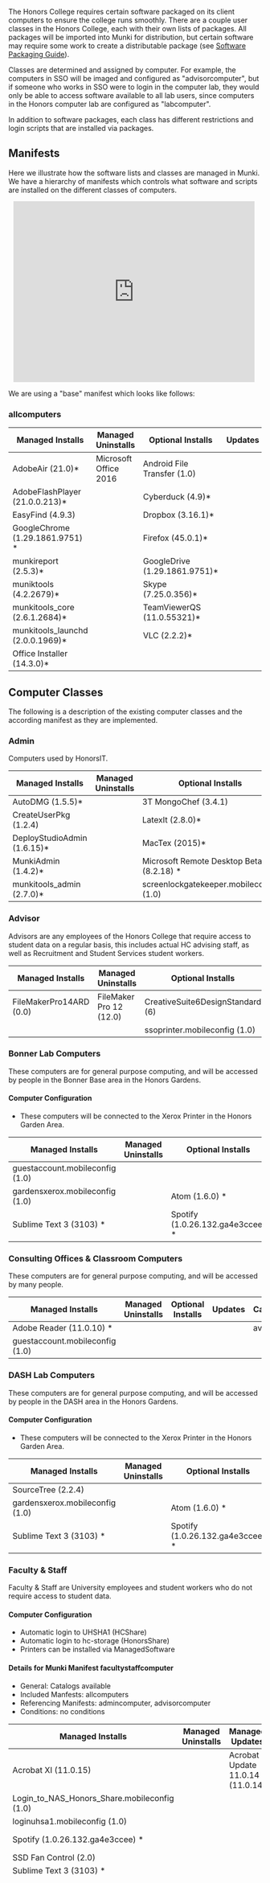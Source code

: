 The Honors College requires certain software packaged on its client computers to ensure the college runs smoothly. There are a couple user classes in the Honors College, each with their own lists of packages. All packages will be imported into Munki for distribution, but certain software may require some work to create a distributable package (see [Software Packaging Guide](https://honorscollege.freshservice.com/solution/categories/1000023134/folders/1000035508/articles/1000015667-software-packaging-guide)).

Classes are determined and assigned by computer. For example, the computers in SSO will be imaged and configured as "advisorcomputer", but if someone who works in SSO were to login in the computer lab, they would only be able to access software available to all lab users, since computers in the Honors computer lab are configured as "labcomputer".

In addition to software packages, each class has different restrictions and login scripts that are installed via packages.

## Manifests

Here we illustrate how the software lists and classes are managed in Munki. We have a hierarchy of manifests which controls what software and scripts are installed on the different classes of computers.

<div style="width: 480px; height: 360px; margin: 10px; position: relative;"><iframe allowfullscreen frameborder="0" style="width:480px; height:360px" src="https://www.lucidchart.com/documents/embeddedchart/28cc149b-ad34-4479-b628-2c8b098de765" id="30qdae92R_YY"></iframe></div>

We are using a "base" manifest which looks like follows:

### allcomputers

| Managed Installs                  | Managed Uninstalls             | Optional Installs                 | Updates | Catalogs  | Included Manifests   | Conditions |
|-----------------------------------|--------------------------------|-----------------------------------|---------|-----------|----------------------|------------|
| AdobeAir (21.0)*                  | Microsoft Office 2016          | Android File Transfer (1.0)       |         | available |                      |            |
| AdobeFlashPlayer (21.0.0.213)*    |                                | Cyberduck (4.9)*                  |         |           |                      |            |
| EasyFind (4.9.3)                  |                                | Dropbox (3.16.1)*                 |         |           |                      |            |
| GoogleChrome (1.29.1861.9751) *   |                                | Firefox (45.0.1)*                 |         |           |                      |            |
| munkireport (2.5.3)*              |                                | GoogleDrive (1.29.1861.9751)*     |         |           |                      |            |
| muniktools (4.2.2679)*            |                                | Skype (7.25.0.356)*               |         |           |                      |            |
| munkitools_core (2.6.1.2684)*     |                                | TeamViewerQS (11.0.55321)*        |         |           |                      |            |
| munkitools_launchd (2.0.0.1969)*  |                                | VLC (2.2.2)*                      |         |           |                      |            |
| Office Installer (14.3.0)*        |                                |                                   |         |           |                      |            |            
## Computer Classes

The following is a description of the existing computer classes and the according manifest as they are implemented.

### Admin
Computers used by HonorsIT.

| Managed Installs                  | Managed Uninstalls             | Optional Installs                 | Updates | Catalogs  | Included Manifests   | Conditions |
|---------------------------------|--------------------------|-------------------------------------------|---------|-----------|----------------------|------------|
| AutoDMG (1.5.5)*                |                          | 3T MongoChef (3.4.1)                      |         | available | facultystaffcomputer |            |
| CreateUserPkg (1.2.4)           |                          | LatexIt (2.8.0)*                          |         |           |                      |            |
| DeployStudioAdmin (1.6.15)*     |                          | MacTex (2015)*                            |         |           |                      |            |
| MunkiAdmin (1.4.2)*             |                          | Microsoft Remote Desktop Beta (8.2.18) *  |         |           |                      |            |
| munkitools_admin (2.7.0)*       |                          | screenlockgatekeeper.mobileconfig (1.0)   |         |           |                      |            |

### Advisor

Advisors are any employees of the Honors College that require access to student data on a regular basis, this includes actual HC advising staff, as well as Recruitment and Student Services student workers.

| Managed Installs                  | Managed Uninstalls             | Optional Installs                 | Updates | Catalogs  | Included Manifests   | Conditions |
|-----------------------------------|--------------------------------|-----------------------------------|---------|-----------|----------------------|------------|
| FileMakerPro14ARD (0.0)           | FileMaker Pro 12 (12.0)        | CreativeSuite6DesignStandard (6)  |         | available | facultystaffcomputer |            |
|                                   |                                | ssoprinter.mobileconfig (1.0)     |         |           |                      |            |

### Bonner Lab Computers

These computers are for general purpose computing, and will be accessed by people in the Bonner Base area in the Honors Gardens.

#### Computer Configuration
- These computers will be connected to the Xerox Printer in the Honors Garden Area.

| Managed Installs                  | Managed Uninstalls             | Optional Installs                 | Updates | Catalogs  | Included Manifests   | Conditions |
|-----------------------------------|--------------------------------|-----------------------------------|---------|-----------|----------------------|------------|
| guestaccount.mobileconfig (1.0)   |                                |                                   |         | available |   allcomputers       |            |
| gardensxerox.mobileconfig (1.0)   |                                | Atom (1.6.0) *                    |         |           |                      |            |
| Sublime Text 3 (3103) *           |                                | Spotify (1.0.26.132.ga4e3ccee) *  |         |           |                      |            |

### Consulting Offices & Classroom Computers

These computers are for general purpose computing, and will be accessed by many people.

| Managed Installs                  | Managed Uninstalls             | Optional Installs                 | Updates | Catalogs  | Included Manifests   | Conditions |
|-----------------------------------|--------------------------------|-----------------------------------|---------|-----------|----------------------|------------|
| Adobe Reader (11.0.10) *          |                                |                                   |         | available | allcomputers         |            |
| guestaccount.mobileconfig (1.0)   |                                |                                   |         |           |                      |            |

### DASH Lab Computers

These computers are for general purpose computing, and will be accessed by people in the DASH area in the Honors Gardens.

#### Computer Configuration
- These computers will be connected to the Xerox Printer in the Honors Garden Area.

| Managed Installs                  | Managed Uninstalls             | Optional Installs                 | Updates | Catalogs  | Included Manifests   | Conditions |
|-----------------------------------|--------------------------------|-----------------------------------|---------|-----------|----------------------|------------|
| SourceTree (2.2.4)                |                                |                                   |         | available |   bonnerlabcomputer  |            |
| gardensxerox.mobileconfig (1.0)   |                                | Atom (1.6.0) *                    |         |           |                      |            |
| Sublime Text 3 (3103) *           |                                | Spotify (1.0.26.132.ga4e3ccee) *  |         |           |                      |            |


### Faculty & Staff

Faculty & Staff are University employees and student workers who do not require access to student data.
#### Computer Configuration
- Automatic login to UHSHA1 (HCShare)
- Automatic login to hc-storage (HonorsShare)
- Printers can be installed via ManagedSoftware

#### Details for Munki Manifest facultystaffcomputer

- General: Catalogs  available
- Included Manfests: allcomputers
- Referencing Manifests: admincomputer, advisorcomputer
- Conditions: no conditions

| Managed Installs                             | Managed Uninstalls         | Managed Updates                   |Optional Installs                                  |
|----------------------------------------------|----------------------------|-----------------------------------|---------------------------------------------------|
| Acrobat XI (11.0.15)                         |                            | Acrobat Update 11.0.14 (11.0.14)  | 204podprinter.mobileconfig (1.0)                  |
| Login_to_NAS_Honors_Share.mobileconfig (1.0) |                            |                                   | 205podprinter.mobileconfig (1.0)                  |
| loginuhsa1.mobileconfig (1.0)                |                            |                                   | 206podprinter.mobileconfig (1.0)                  |
| Spotify (1.0.26.132.ga4e3ccee) *             |                            |                                   | 212GCommunicationsColorPrinter.mobileconfig (1.0) |
| SSD Fan Control (2.0)                        |                            |                                   | AdobeIndesignCS6 (8.0)                            |
| Sublime Text 3 (3103) *                      |                            |                                   | Atom (1.6.0) *                                    |  
|                                              |                            |                                   | copystoragexerox.mobileconfig (1.0)               |
|                                              |                            |                                   | CreativeSuite6DesignStandard (6)                  |
|                                              |                            |                                   | deansareahp.mobileconfig (1.0)                    |
|                                              |                            |                                   | deansareaxerox.mobileconfig (1.0)                 |
|                                              |                            |                                   | gardensxerox.mobileconfig (1.0)                   |
|                                              |                            |                                   | iWork09 (4.0)                                     |
|                                              |                            |                                   | recruitementprinter.mobileconfig (1.0)            |
|                                              |                            |                                   | Scribus (1.4.6) *                                 |
|                                              |                            |                                   | Spotify (1.0.26.132.ga4e3ccee) *                  |
|                                              |                            |                                   | ssoprinter.mobileconfig (1.0)                     |
|                                              |                            |                                   | TeamViewerQS (11.0.55321) *                       |
|                                              |                            |                                   | Zotero (4.0.29.5) *                               |

### Lab Computers

These computers are for general purpose computing, and will be accessed by many people.

#### Computer Configuration
- Papercut is configured to start at login using a LaunchAgent, and cannot be exited.
- These computers will be connected to the Lab Printers.

| Managed Installs                  | Managed Uninstalls             | Optional Installs                 | Updates | Catalogs  | Included Manifests   | Conditions |
|-----------------------------------|--------------------------------|-----------------------------------|---------|-----------|----------------------|------------|
| guestaccount.mobileconfig (1.0)   |                                | Atom (1.6.0)*                     |         | available | allcomputers         |            |
| labprinters.mobileconfig (1.0)    |                                | Spotify (1.0.26.132.ga4e3ccee)*   |         |           |                      |            |
| MATLAB_R2015b (8.5.0)             |                                |                                   |         |           |                      |            |
| PaperCut Client (13.5)            |                                |                                   |         |           |                      |            |
| Sublime Text 3 (3103)*            |                                |                                   |         |           |                      |            |       

Note: Astericks (*) indicates that the package is imported into Munki via AutoPkr. All other packages are imported manually.
